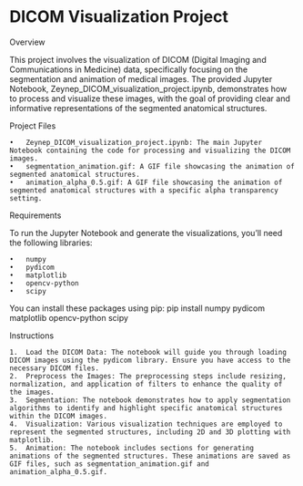 # DICOM Visualization Project

Overview

This project involves the visualization of DICOM (Digital Imaging and Communications in Medicine) data, specifically focusing on the segmentation and animation of medical images. The provided Jupyter Notebook, Zeynep_DICOM_visualization_project.ipynb, demonstrates how to process and visualize these images, with the goal of providing clear and informative representations of the segmented anatomical structures.

Project Files

	•	Zeynep_DICOM_visualization_project.ipynb: The main Jupyter Notebook containing the code for processing and visualizing the DICOM images.
	•	segmentation_animation.gif: A GIF file showcasing the animation of segmented anatomical structures.
	•	animation_alpha_0.5.gif: A GIF file showcasing the animation of segmented anatomical structures with a specific alpha transparency setting.

Requirements

To run the Jupyter Notebook and generate the visualizations, you’ll need the following libraries:

	•	numpy
	•	pydicom
	•	matplotlib
	•	opencv-python
	•	scipy

You can install these packages using pip:
pip install numpy pydicom matplotlib opencv-python scipy

Instructions

	1.	Load the DICOM Data: The notebook will guide you through loading DICOM images using the pydicom library. Ensure you have access to the necessary DICOM files.
	2.	Preprocess the Images: The preprocessing steps include resizing, normalization, and application of filters to enhance the quality of the images.
	3.	Segmentation: The notebook demonstrates how to apply segmentation algorithms to identify and highlight specific anatomical structures within the DICOM images.
	4.	Visualization: Various visualization techniques are employed to represent the segmented structures, including 2D and 3D plotting with matplotlib.
	5.	Animation: The notebook includes sections for generating animations of the segmented structures. These animations are saved as GIF files, such as segmentation_animation.gif and animation_alpha_0.5.gif.

